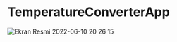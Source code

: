 # TemperatureConverterApp

![Ekran Resmi 2022-06-10 20 26 15](https://user-images.githubusercontent.com/72317623/173119554-f036aafd-dd00-43ba-ad27-208bd839c91d.png)
